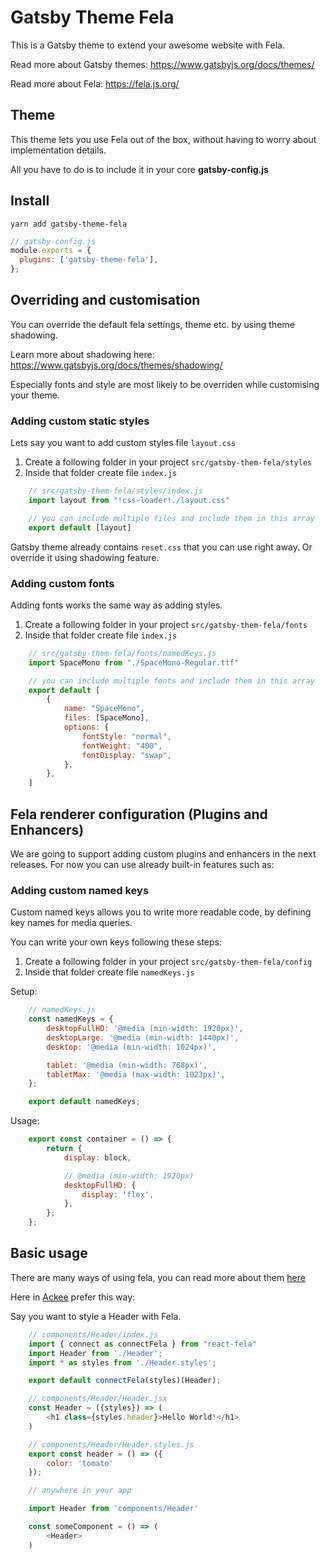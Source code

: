 
Gatsby Theme Fela
======

This is a Gatsby theme to extend your awesome website with Fela.

Read more about Gatsby themes: https://www.gatsbyjs.org/docs/themes/

Read more about Fela: https://fela.js.org/

## Theme

This theme lets you use Fela out of the box, without having to worry about implementation details.

All you have to do is to include it in your core **gatsby-config.js**

## Install

```shell
yarn add gatsby-theme-fela
```

```javascript
// gatsby-config.js
module.exports = {
  plugins: ['gatsby-theme-fela'],
};
```

## Overriding and customisation 

You can override the default fela settings, theme etc. by using theme shadowing.

Learn more about shadowing here: https://www.gatsbyjs.org/docs/themes/shadowing/

Especially fonts and style are most likely to be overriden while customising your theme. 

### Adding custom static styles

Lets say you want to add custom styles file `layout.css`

1. Create a following folder in your project `src/gatsby-them-fela/styles` 
2. Inside that folder create file `index.js`
```javascript
    // src/gatsby-them-fela/styles/index.js
    import layout from "!css-loader!./layout.css"

    // you can include multiple files and include them in this array
    export default [layout]
```

Gatsby theme already contains `reset.css` that you can use right away. Or override it using shadowing feature. 

### Adding custom fonts

Adding fonts works the same way as adding styles.

1. Create a following folder
 in your project `src/gatsby-them-fela/fonts` 
2. Inside that folder create file `index.js`
```javascript
    // src/gatsby-them-fela/fonts/namedKeys.js
    import SpaceMono from "./SpaceMono-Regular.ttf"

    // you can include multiple fonts and include them in this array
    export default [
        {
            name: "SpaceMono",
            files: [SpaceMono],
            options: {
                fontStyle: "normal",
                fontWeight: "400",
                fontDisplay: "swap",
            },
        },
    ]
```
## Fela renderer configuration (Plugins and Enhancers)

We are going to support adding custom plugins and enhancers in the next releases. For now you can use already built-in features such as: 

### Adding custom named keys

Custom named keys allows you to write more readable code, by defining key names for media queries. 

You can write your own keys following these steps: 

1. Create a following folder in your project `src/gatsby-them-fela/config` 
2. Inside that folder create file `namedKeys.js`

Setup:

```javascript
    // namedKeys.js
    const namedKeys = {
        desktopFullHD: '@media (min-width: 1920px)',
        desktopLarge: '@media (min-width: 1440px)',
        desktop: '@media (min-width: 1024px)',

        tablet: '@media (min-width: 768px)',
        tabletMax: '@media (max-width: 1023px)',
    };

    export default namedKeys;
```

Usage: 

```javascript
    export const container = () => {
        return {
            display: block,

            // @media (min-width: 1920px)
            desktopFullHD: {
                display: 'flex',
            },
        };
    };
```


## Basic usage

There are many ways of using fela, you can read more about them [here](https://fela.js.org/docs/guides/UsageWithReact.html)

Here in [Ackee](https://github.com/AckeeCZ) prefer this way: 

Say you want to style a Header with Fela. 

```javascript
    // components/Header/index.js
    import { connect as connectFela } from "react-fela"
    import Header from './Header';
    import * as styles from './Header.styles';

    export default connectFela(styles)(Header);
```

```javascript
    // components/Header/Header.jsx
    const Header = ({styles}) => (
        <h1 class={styles.header}>Hello World!</h1>
    )
```


```javascript
    // components/Header/Header.styles.js
    export const header = () => ({
        color: 'tomato'
    });
```

```javascript
    // anywhere in your app

    import Header from 'components/Header'

    const someComponent = () => (
        <Header>
    )
```